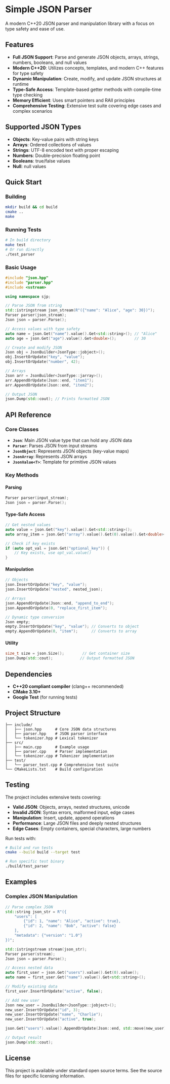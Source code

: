 # Simple JSON Parser

A modern C++20 JSON parser and manipulation library with a focus on type safety and ease of use.

## Features

- **Full JSON Support**: Parse and generate JSON objects, arrays, strings, numbers, booleans, and null values
- **Modern C++20**: Utilizes concepts, templates, and modern C++ features for type safety
- **Dynamic Manipulation**: Create, modify, and update JSON structures at runtime
- **Type-Safe Access**: Template-based getter methods with compile-time type checking
- **Memory Efficient**: Uses smart pointers and RAII principles
- **Comprehensive Testing**: Extensive test suite covering edge cases and complex scenarios

## Supported JSON Types

- **Objects**: Key-value pairs with string keys
- **Arrays**: Ordered collections of values
- **Strings**: UTF-8 encoded text with proper escaping
- **Numbers**: Double-precision floating point
- **Booleans**: true/false values  
- **Null**: null values

## Quick Start

### Building

```bash
mkdir build && cd build
cmake ..
make
```

### Running Tests

```bash
# In build directory
make test
# Or run directly
./test_parser
```

### Basic Usage

```cpp
#include "json.hpp"
#include "parser.hpp"
#include <sstream>

using namespace sjp;

// Parse JSON from string
std::istringstream json_stream(R"({"name": "Alice", "age": 30})");
Parser parser(json_stream);
Json json = parser.Parse();

// Access values with type safety
auto name = json.Get("name").value().Get<std::string>(); // "Alice"
auto age = json.Get("age").value().Get<double>();        // 30

// Create and modify JSON
Json obj = JsonBuilder<JsonType::jobject>();
obj.InsertOrUpdate("key", "value");
obj.InsertOrUpdate("number", 42);

// Arrays
Json arr = JsonBuilder<JsonType::jarray>();
arr.AppendOrUpdate(Json::end, "item1");
arr.AppendOrUpdate(Json::end, "item2");

// Output JSON
json.Dump(std::cout); // Prints formatted JSON
```

## API Reference

### Core Classes

- **`Json`**: Main JSON value type that can hold any JSON data
- **`Parser`**: Parses JSON from input streams
- **`JsonObject`**: Represents JSON objects (key-value maps)
- **`JsonArray`**: Represents JSON arrays
- **`JsonValue<T>`**: Template for primitive JSON values

### Key Methods

#### Parsing
```cpp
Parser parser(input_stream);
Json json = parser.Parse();
```

#### Type-Safe Access
```cpp
// Get nested values
auto value = json.Get("key").value().Get<std::string>();
auto array_item = json.Get("array").value().Get(0).value().Get<double>();

// Check if key exists
if (auto opt_val = json.Get("optional_key")) {
    // Key exists, use opt_val.value()
}
```

#### Manipulation
```cpp
// Objects
json.InsertOrUpdate("key", "value");
json.InsertOrUpdate("nested", nested_json);

// Arrays  
json.AppendOrUpdate(Json::end, "append_to_end");
json.AppendOrUpdate(0, "replace_first_item");

// Dynamic type conversion
Json empty;
empty.InsertOrUpdate("key", "value"); // Converts to object
empty.AppendOrUpdate(0, "item");      // Converts to array
```

#### Utility
```cpp
size_t size = json.Size();        // Get container size
json.Dump(std::cout);            // Output formatted JSON
```

## Dependencies

- **C++20 compliant compiler** (clang++ recommended)
- **CMake 3.10+**
- **Google Test** (for running tests)

## Project Structure

```
├── include/
│   ├── json.hpp      # Core JSON data structures
│   ├── parser.hpp    # JSON parser interface
│   └── tokenizer.hpp # Lexical tokenizer
├── src/
│   ├── main.cpp      # Example usage
│   ├── parser.cpp    # Parser implementation
│   └── tokenizer.cpp # Tokenizer implementation
├── test/
│   └── parser_test.cpp # Comprehensive test suite
└── CMakeLists.txt    # Build configuration
```

## Testing

The project includes extensive tests covering:

- **Valid JSON**: Objects, arrays, nested structures, unicode
- **Invalid JSON**: Syntax errors, malformed input, edge cases  
- **Manipulation**: Insert, update, append operations
- **Performance**: Large JSON files and deeply nested structures
- **Edge Cases**: Empty containers, special characters, large numbers

Run tests with:
```bash
# Build and run tests
cmake --build build --target test

# Run specific test binary
./build/test_parser
```

## Examples

### Complex JSON Manipulation

```cpp
// Parse complex JSON
std::string json_str = R"({
    "users": [
        {"id": 1, "name": "Alice", "active": true},
        {"id": 2, "name": "Bob", "active": false}
    ],
    "metadata": {"version": "1.0"}
})";

std::istringstream stream(json_str);
Parser parser(stream);
Json json = parser.Parse();

// Access nested data
auto first_user = json.Get("users").value().Get(0).value();
auto name = first_user.Get("name").value().Get<std::string>();

// Modify existing data
first_user.InsertOrUpdate("active", false);

// Add new user
Json new_user = JsonBuilder<JsonType::jobject>();
new_user.InsertOrUpdate("id", 3);
new_user.InsertOrUpdate("name", "Charlie");
new_user.InsertOrUpdate("active", true);

json.Get("users").value().AppendOrUpdate(Json::end, std::move(new_user));

// Output result
json.Dump(std::cout);
```

## License

This project is available under standard open source terms. See the source files for specific licensing information.
